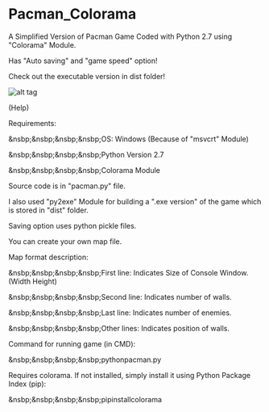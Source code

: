 # Pacman_Colorama
A Simplified Version of Pacman Game Coded with Python 2.7 using "Colorama" Module.

Has "Auto saving" and "game speed" option!

Check out the executable version in dist folder!

![alt tag](https://github.com/mkaafy/Pacman_Colorama/blob/master/ScreenShot.png)

(Help)

Requirements:

&nsbp;&nsbp;&nsbp;&nsbp;OS: Windows (Because of "msvcrt" Module)

&nsbp;&nsbp;&nsbp;&nsbp;Python Version 2.7

&nsbp;&nsbp;&nsbp;&nsbp;Colorama Module

Source code is in "pacman.py" file.

I also used "py2exe" Module for building a ".exe version" of the game which is stored in "dist" folder.

Saving option uses python pickle files.

You can create your own map file.

Map format description:

&nsbp;&nsbp;&nsbp;&nsbp;First line: Indicates Size of Console Window. (Width Height)
  
&nsbp;&nsbp;&nsbp;&nsbp;Second line: Indicates number of walls.
  
&nsbp;&nsbp;&nsbp;&nsbp;Last line: Indicates number of enemies.
  
&nsbp;&nsbp;&nsbp;&nsbp;Other lines: Indicates position of walls.


Command for running game (in CMD):

&nsbp;&nsbp;&nsbp;&nsbp;python<space>pacman.py

Requires colorama. If not installed, simply install it using Python Package Index (pip):

&nsbp;&nsbp;&nsbp;&nsbp;pip<space>install<space>colorama
